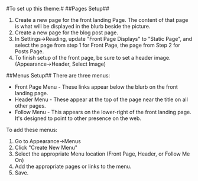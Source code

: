 #To set up this theme:#
##Pages Setup##
1. Create a new page for the front landing Page. The content of that page is what will be displayed in the blurb beside the picture.
2. Create a new page for the blog post page.
3. In Settings->Reading, update "Front Page Displays" to "Static Page", and select the page from step 1 for Front Page, the page from Step 2 for Posts Page.
4. To finish setup of the front page, be sure to set a header image. (Appearance->Header, Select Image)

##Menus Setup##
There are three menus:
* Front Page Menu - These links appear below the blurb on the front landing page.
* Header Menu - These appear at the top of the page near the title on all other pages.
* Follow Menu - This appears on the lower-right of the front landing page. It's designed to point to other presence on the web.

To add these menus:
1) Go to Appearance->Menus
2) Click "Create New Menu"
3) Select the appropriate Menu location (Front Page, Header, or Follow Me On)
4) Add the appropriate pages or links to the menu.
5) Save.